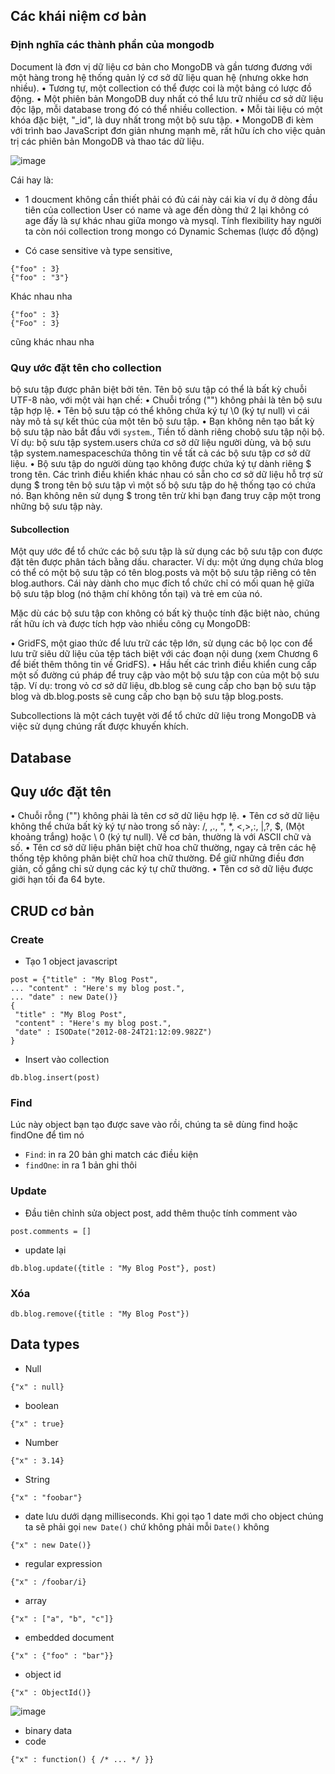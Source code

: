 ## Các khái niệm cơ bản 

### Định nghĩa các thành phần của mongodb
Document là đơn vị dữ liệu cơ bản cho MongoDB và gần tương đương với một hàng trong hệ thống quản lý cơ sở dữ liệu quan hệ 
(nhưng okke hơn nhiều).
• Tương tự, một collection có thể được coi là một bảng có lược đồ động.
• Một phiên bản MongoDB duy nhất có thể lưu trữ nhiều cơ sở dữ liệu độc lập, mỗi database
trong đó có thể nhiều collection.
• Mỗi tài liệu có một khóa đặc biệt, "_id", là duy nhất trong một bộ sưu tập.
• MongoDB đi kèm với trình bao JavaScript đơn giản nhưng mạnh mẽ, rất hữu ích cho việc quản trị các phiên bản MongoDB và thao tác dữ liệu.

![image](https://user-images.githubusercontent.com/45547213/62197520-2cdcf080-b3aa-11e9-8bde-2189523c047a.png)

Cái hay là:

- 1 doucment không cần thiết phải có đủ cái này cái kia ví dụ ở dòng đầu tiên của collection User có name và age đến dòng thứ 2 lại không có
age đấy là sự khác nhau giữa mongo và mysql. Tính flexibility hay người ta còn nói collection trong mongo có Dynamic Schemas (lược đồ động)

- Có case sensitive và type sensitive, 
```
{"foo" : 3}
{"foo" : "3"}
```

Khác nhau nha

```
{"foo" : 3}
{"Foo" : 3}
```

cũng khác nhau nha

### Quy ước đặt tên cho collection
bộ sưu tập được phân biệt bởi tên. Tên bộ sưu tập có thể là bất kỳ chuỗi UTF-8 nào, với một vài hạn chế:
• Chuỗi trống ("") không phải là tên bộ sưu tập hợp lệ.
• Tên bộ sưu tập có thể không chứa ký tự \0 (ký tự null) vì cái này mô tả sự kết thúc của một tên bộ sưu tập.
• Bạn không nên tạo bất kỳ bộ sưu tập nào bắt đầu với `system`., Tiền tố dành riêng chobộ sưu tập nội bộ. 
Ví dụ: bộ sưu tập system.users chứa cơ sở dữ liệu người dùng, 
và bộ sưu tập system.namespaceschứa thông tin về tất cả các bộ sưu tập cơ sở dữ liệu.
• Bộ sưu tập do người dùng tạo không được chứa ký tự dành riêng $ trong tên. Các trình điều khiển khác nhau có sẵn 
cho cơ sở dữ liệu hỗ trợ sử dụng $ trong tên bộ sưu tập vì một số bộ sưu tập do hệ thống tạo có chứa nó. 
Bạn không nên sử dụng $ trong tên trừ khi bạn đang truy cập một trong những bộ sưu tập này.

#### Subcollection
Một quy ước để tổ chức các bộ sưu tập là sử dụng các bộ sưu tập con được đặt tên được phân tách bằng dấu. character. 
Ví dụ: một ứng dụng chứa blog có thể có một bộ sưu tập có tên blog.posts và một bộ sưu tập riêng có tên blog.authors. 
Cái này dành cho mục đích tổ chức chỉ có mối quan hệ giữa bộ sưu tập blog (nó thậm chí không tồn tại) và trẻ em của nó.

Mặc dù các bộ sưu tập con không có bất kỳ thuộc tính đặc biệt nào, chúng rất hữu ích và được tích hợp vào nhiều công cụ MongoDB:

• GridFS, một giao thức để lưu trữ các tệp lớn, sử dụng các bộ lọc con để lưu trữ siêu dữ liệu của tệp
tách biệt với các đoạn nội dung (xem Chương 6 để biết thêm thông tin về GridFS).
• Hầu hết các trình điều khiển cung cấp một số đường cú pháp để truy cập vào một bộ sưu tập con của một
bộ sưu tập. Ví dụ: trong vỏ cơ sở dữ liệu, db.blog sẽ cung cấp cho bạn bộ sưu tập blog và db.blog.posts sẽ cung cấp cho bạn bộ sưu tập blog.posts.

Subcollections là một cách tuyệt vời để tổ chức dữ liệu trong MongoDB và việc sử dụng chúng rất được khuyến khích.



## Database
## Quy ước đặt tên
• Chuỗi rỗng ("") không phải là tên cơ sở dữ liệu hợp lệ.
• Tên cơ sở dữ liệu không thể chứa bất kỳ ký tự nào trong số này: /, \,., ", *, <,>,:, |,?, $, (Một khoảng trắng) hoặc \ 0 (ký tự null).
Về cơ bản, thường là với ASCII chữ và số.
• Tên cơ sở dữ liệu phân biệt chữ hoa chữ thường, ngay cả trên các hệ thống tệp không phân biệt chữ hoa chữ thường. Để giữ
những điều đơn giản, cố gắng chỉ sử dụng các ký tự chữ thường.
• Tên cơ sở dữ liệu được giới hạn tối đa 64 byte.

## CRUD cơ bản
### Create
- Tạo 1 object javascript
```
post = {"title" : "My Blog Post",
... "content" : "Here's my blog post.",
... "date" : new Date()}
{
 "title" : "My Blog Post",
 "content" : "Here's my blog post.",
 "date" : ISODate("2012-08-24T21:12:09.982Z")
}
```
- Insert vào collection
```
db.blog.insert(post)
```

### Find
Lúc này object bạn tạo được save vào rồi, chúng ta sẽ dùng find hoặc findOne để tìm nó
- `Find`: in ra 20 bản ghi match các điều kiện
- `findOne`: in ra 1 bản ghi thôi

### Update
- Đầu tiên chỉnh sửa object post, add thêm thuộc tính comment vào
```
post.comments = []
```

- update lại
```
db.blog.update({title : "My Blog Post"}, post)
``` 

### Xóa
```
db.blog.remove({title : "My Blog Post"})
```

## Data types
- Null
```
{"x" : null}
```
- boolean
```
{"x" : true}
```
- Number
```
{"x" : 3.14}
```
- String
```
{"x" : "foobar"}
```

- date lưu dưới dạng milliseconds. Khi gọi tạo 1 date mới cho object chúng ta sẽ phải gọi `new Date()` chứ không phải mỗi `Date()` không
```
{"x" : new Date()}
```

- regular expression
```
{"x" : /foobar/i}
```

- array 
```
{"x" : ["a", "b", "c"]}
```

- embedded document
```
{"x" : {"foo" : "bar"}}
```

- object id
```
{"x" : ObjectId()}
```
![image](https://user-images.githubusercontent.com/45547213/62261367-44b28400-b43f-11e9-900a-3acfaf50271b.png)


- binary data
- code
```
{"x" : function() { /* ... */ }}
```







































